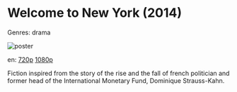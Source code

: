 # Welcome to New York (2014)

Genres: drama

![poster](http://image.tmdb.org/t/p/w500/jpyiieka3ipRPmVIGIH1TRHzwaM.jpg)

en:
  [720p](magnet:?xt=urn:btih:54E95DA0BD26EADF646D45E567114372D6CD75DF&tr=udp://glotorrents.pw:6969/announce&tr=udp://tracker.opentrackr.org:1337/announce&tr=udp://torrent.gresille.org:80/announce&tr=udp://tracker.openbittorrent.com:80&tr=udp://tracker.coppersurfer.tk:6969&tr=udp://tracker.leechers-paradise.org:6969&tr=udp://p4p.arenabg.ch:1337&tr=udp://tracker.internetwarriors.net:1337)
  [1080p](magnet:?xt=urn:btih:D4E6590996B3A2AB8AB730DB1AE2A7A7DB8C9C9A&tr=udp://glotorrents.pw:6969/announce&tr=udp://tracker.opentrackr.org:1337/announce&tr=udp://torrent.gresille.org:80/announce&tr=udp://tracker.openbittorrent.com:80&tr=udp://tracker.coppersurfer.tk:6969&tr=udp://tracker.leechers-paradise.org:6969&tr=udp://p4p.arenabg.ch:1337&tr=udp://tracker.internetwarriors.net:1337)
  


Fiction inspired from the story of the rise and the fall of french politician and former head of the International Monetary Fund, Dominique Strauss-Kahn.
